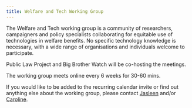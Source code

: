 ```yaml
---
title: Welfare and Tech Working Group
---
```

The Welfare and Tech working group is a community of researchers, campaigners and policy specialists collaborating for equitable use of technologies in welfare benefits. No specific technology knowledge is necessary, with a wide range of organisations and individuals welcome to participate.

Public Law Project and Big Brother Watch will be co-hosting the meetings.

The working group meets online every 6 weeks for 30-60 mins.

If you would like to be added to the recurring calendar invite or find out anything else about the working group, please contact [Jasleen](mailto:jasleen.chaggar@bigbrotherwatch.org.uk) and/or [Caroline](mailto:c.selman@publiclawproject.org.uk).
